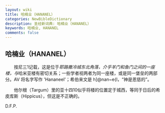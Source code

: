 ```yaml
---
layout: wiki
title: 哈楠业（HANANEL）
categories: NewBibleDictionary
description: 圣经新词典: 哈楠业（HANANEL）
keywords: 哈楠业, HANANEL
comments: false
---
```


## 哈楠业（HANANEL）

　　按尼三1记载，这是位于*耶路撒冷城东北角落，介乎羊门和鱼门之间的一座楼，与*哈米亚楼有密切关系；一些学者视两者为同一座楼，或是同一堡垒的两部分。AV 将名字写作 'Hananeel'；希伯来文是 h]@nan~e{l，“神是恩慈的”。

　　他尔根（Targum）里的亚十四10似乎将楼的位置定于城西，等同于日后的希皮库斯（Hippicus），但这是不正确的。

D.F.P.








